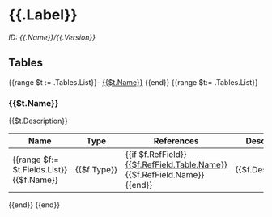 # {{.Label}}

*ID: {{.Name}}/{{.Version}}*

## Tables
{{range $t := .Tables.List}}- [{{$t.Name}}](#{{$t.Name}})
{{end}}
{{range $t:= .Tables.List}}
### {{$t.Name}}

{{$t.Description}}

Name | Type | References | Description
-----|------|------------|------------
{{range $f:= $t.Fields.List}}{{$f.Name}} | {{$f.Type}} | {{if $f.RefField}}[{{$f.RefField.Table.Name}}](#{{$f.RefField.Table.Name}}) {{$f.RefField.Name}}{{end}} | {{$f.Description}}
{{end}}
{{end}}
